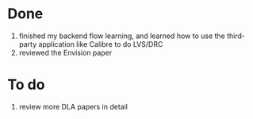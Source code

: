 # Done

1. finished my backend flow learning, and learned how to use the third-party application like Calibre to do LVS/DRC
2. reviewed the Envision paper 

# To do

1. review more DLA papers in detail
